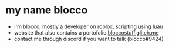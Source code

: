 # my name blocco
- i'm blocco, mostly a developer on roblox, scripting using luau
- website that also contains a portofolio [bloccostuff.glitch.me](http://bloccostuff.glitch.me/)
- contact me through discord if you want to talk (blocco#9424)
